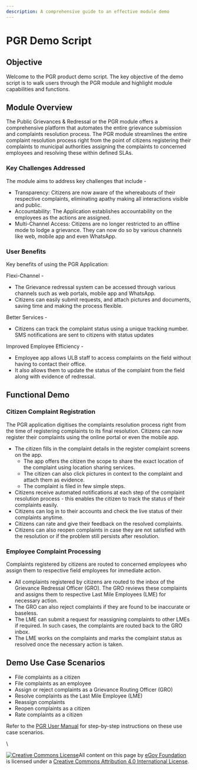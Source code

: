 ```yaml
---
description: A comprehensive guide to an effective module demo
---
```


# PGR Demo Script

## Objective

Welcome to the PGR product demo script. The key objective of the demo script is to walk users through the PGR module and highlight module capabilities and functions.

## Module Overview

The Public Grievances & Redressal or the PGR module offers a comprehensive platform that automates the entire grievance submission and complaints resolution process. The PGR module streamlines the entire complaint resolution process right from the point of citizens registering their complaints to municipal authorities assigning the complaints to concerned employees and resolving these within defined SLAs.&#x20;

### Key Challenges Addressed

The module aims to address key challenges that include -

* Transparency:  Citizens are now aware of the whereabouts of their respective complaints, eliminating apathy making all interactions visible and public.
* Accountability: The Application establishes accountability on the employees as the actions are assigned.
* Multi-Channel Access: Citizens are no longer restricted to an offline mode to lodge a grievance. They can now do so by various channels like web, mobile app and even WhatsApp.

### User Benefits

Key benefits of using the PGR Application:

Flexi-Channel -&#x20;

* The Grievance redressal system can be accessed through various channels such as web portals, mobile app and WhatsApp.&#x20;
* Citizens can easily submit requests, and attach pictures and documents, saving time and making the process flexible.

Better Services -

* Citizens can track the complaint status using a unique tracking number. SMS  notifications are sent to citizens with status updates

Improved Employee Efficiency -

* Employee app allows ULB staff to access complaints on the field without having to contact their office.&#x20;
* It also allows them to update the status of the complaint from the field along with evidence of redressal.

## **Functional Demo**&#x20;

### **Citizen Complaint Registration**&#x20;

The PGR application digitises the complaints resolution process right from the time of registering complaints to its final resolution. Citizens can now register their complaints using the online portal or even the mobile app.

* The citizen fills in the complaint details in the register complaint screens on the app.
  * The app offers the citizen the scope to share the exact location of the complaint using location sharing services.
  * The citizen can also click pictures in context to the complaint and attach them as evidence.
  * The complaint is filed in few simple steps.
* Citizens receive automated notifications at each step of the complaint resolution process - this enables the citizen to track the status of their complaints easily.
* Citizens can log in to their accounts and check the live status of their complaints anytime.
* Citizens can rate and give their feedback on the resolved complaints.
* Citizens can also reopen complaints in case they are not satisfied with the resolution or if the problem still persists after resolution.

### Employee Complaint Processing

Complaints registered by citizens are routed to concerned employees who assign them to respective field employees for immediate action.

* All complaints registered by citizens are routed to the inbox of the Grievance Redressal Officer (GRO). The GRO reviews these complaints and assigns them to respective Last Mile Employees (LME) for necessary action.
* The GRO can also reject complaints if they are found to be inaccurate or baseless.
* The LME can submit a request for reassigning complaints to other LMEs if required. In such cases, the complaints are routed back to the GRO inbox.
* The LME works on the complaints and marks the complaint status as resolved once the necessary action is taken.

## Demo Use Case Scenarios

* File complaints as a citizen
* File complaints as an employee
* Assign or reject complaints as a Grievance Routing Officer (GRO)
* Resolve complaints as the Last Mile Employee (LME)
* Reassign complaints
* Reopen complaints as a citizen
* Rate complaints as a citizen

Refer to the [PGR User Manual](pgr-user-manual/) for step-by-step instructions on these use case scenarios.



&#x20;

\




&#x20;[![Creative Commons License](https://i.creativecommons.org/l/by/4.0/80x15.png)](http://creativecommons.org/licenses/by/4.0/)All content on this page by [eGov Foundation ](https://egov.org.in)is licensed under a [Creative Commons Attribution 4.0 International License](http://creativecommons.org/licenses/by/4.0/).
